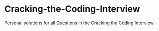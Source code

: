 # Cracking-the-Coding-Interview
Personal solutions for all Questions in the Cracking the Coding Interview 
